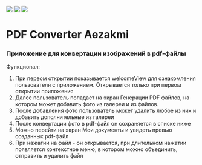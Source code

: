 ![](https://img.shields.io/badge/Swift-5.5-informational?style=flat)
![](https://img.shields.io/badge/SwiftUI-informational?style=flat)
![](https://img.shields.io/badge/MVVM-informational?style=flat)

# PDF Converter Aezakmi

### Приложение для конвертации изображений в pdf-файлы
Функционал:
1. При первом открытии показывается welсomeView для ознакомления пользователя с приложением. Открывается только при первом открытии приложения
2. Далее пользователь попадает на экран Генерации PDF файлов, на котором может добавить фото из галереи и из файлов.
3. После добавления фото пользователь может удалить любое из них и добавить дополнительные из галереи
4. После конвертации фото в pdf-файл он сохраняется в списке ниже
5. Можно перейти на экран Мои документы и увидеть превью созданных pdf-файл
6. При нажатии на файл - он открывается, при длительном нажатии появляется контекстное меню, в котором можно объединить, отправить и удалить файл
